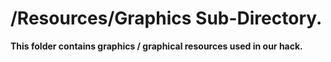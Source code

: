 # /Resources/Graphics Sub-Directory.

**This folder contains graphics / graphical resources used in our hack.**
